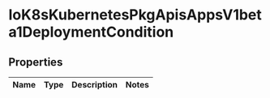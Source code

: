
# IoK8sKubernetesPkgApisAppsV1beta1DeploymentCondition

## Properties
Name | Type | Description | Notes
------------ | ------------- | ------------- | -------------



